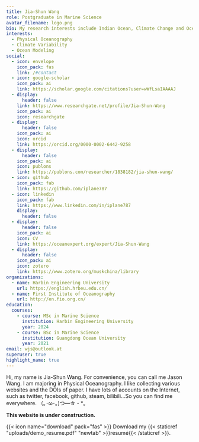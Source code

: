 ```yaml
---
title: Jia-Shun Wang
role: Postgraduate in Marine Science
avatar_filename: logo.png
bio: My research interests include Indian Ocean, Climate Change and Ocean Model.
interests:
  - Physical Oceanography
  - Climate Variability
  - Ocean Modeling
social:
  - icon: envelope
    icon_pack: fas
    link: /#contact
  - icon: google-scholar
    icon_pack: ai
    link: https://scholar.google.com/citations?user=wWfLsaIAAAAJ
  - display:
      header: false
    link: https://www.researchgate.net/profile/Jia-Shun-Wang
    icon_pack: ai
    icon: researchgate
  - display:
      header: false
    icon_pack: ai
    icon: orcid
    link: https://orcid.org/0000-0002-6442-9258
  - display:
      header: false
    icon_pack: ai
    icon: publons
    link: https://publons.com/researcher/1838182/jia-shun-wang/
  - icon: github
    icon_pack: fab
    link: https://github.com/iplane787
  - icon: linkedin
    icon_pack: fab
    link: https://www.linkedin.com/in/iplane787
    display:
      header: false
  - display:
      header: false
    icon_pack: ai
    icon: CV
    link: https://oceanexpert.org/expert/Jia-Shun-Wang
  - display:
      header: false
    icon_pack: ai
    icon: zotero
    link: https://www.zotero.org/muskchina/library
organizations:
  - name: Harbin Engineering University
    url: https://english.hrbeu.edu.cn/
  - name: First Institute of Oceanography
    url: http://en.fio.org.cn/
education:
  courses:
    - course: MSc in Marine Science
      institution: Harbin Engineering University
      year: 2024
    - course: BSc in Marine Science
      institution: Guangdong Ocean University
      year: 2021
email: wjs@outlook.at
superuser: true
highlight_name: true
---
```

Hi, my name is Jia-Shun Wang. For convenience, you can call me Jason Wang. 
I am majoring in Physical Oceanography.
I like collecting various websites and the DOIs of paper. I have lots of accounts on the Internet, such as twitter, facebook, github, steam, bilibili...So you can find me everywhere. （｡･ω･｡)つ━☆・*。 

**This website is under construction.**

{{< icon name="download" pack="fas" >}} Download my {{< staticref "uploads/demo_resume.pdf" "newtab" >}}resumé{{< /staticref >}}.
